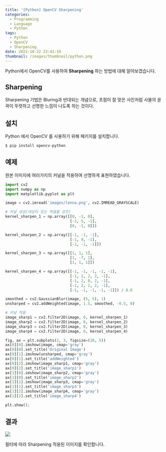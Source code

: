 ```yaml
---
title: '[Python] OpenCV Sharpening'
categories:
  - Programming
  - Language
  - Python
tags:
  - Python
  - OpenCV
  - Sharpening
date: 2022-10-22 23:41:19
thumbnail: /images/thumbnail/python.png
---
```


Python에서 OpenCV를 사용하여 **Sharpening** 하는 방법에 대해 알아보겠습니다.

## Sharpening

Sharpening 기법은 Bluring과 반대되는 개념으로, 초점이 잘 맞은 사진처럼 사물의 윤곽이 뚜렷하고 선명한 느낌이 나도록 하는 것이다.

## 설치

Python 에서 OpenCV 를 사용하기 위해 패키지를 설치합니다.

```shell
$ pip install opencv-python
```

## 예제

원본 이미지에 여러가지의 커널을 적용하여 선명하게 표현하였습니다.

```py
import cv2
import numpy as np
import matplotlib.pyplot as plt

image = cv2.imread('images/lenna.png', cv2.IMREAD_GRAYSCALE)

# 커널 생성(대상이 있는 픽셀을 강조)
kernel_sharpen_1 = np.array([[0, -1, 0],
                             [-1, 5, -1],
                             [0, -1, 0]])

kernel_sharpen_2 = np.array([[-1, -1, -1],
                             [-1, 9, -1],
                             [-1, -1, -1]])

kernel_sharpen_3 = np.array([[1, 1, 1],
                             [1, -7, 1],
                             [1, 1, 1]])

kernel_sharpen_4 = np.array([[-1, -1, -1, -1, -1],
                             [-1, 2, 2, 2, -1],
                             [-1, 2, 8, 2, -1],
                             [-1, 2, 2, 2, -1],
                             [-1, -1, -1, -1, -1]]) / 8.0

smoothed = cv2.GaussianBlur(image, (5, 5), 1)
unsharped = cv2.addWeighted(image, 1.5, smoothed, -0.5, 0)

# 커널 적용
image_sharp1 = cv2.filter2D(image, 0, kernel_sharpen_1)
image_sharp2 = cv2.filter2D(image, 0, kernel_sharpen_2)
image_sharp3 = cv2.filter2D(image, 0, kernel_sharpen_3)
image_sharp4 = cv2.filter2D(image, 0, kernel_sharpen_4)

fig, ax = plt.subplots(2, 3, figsize=(10, 5))
ax[0][0].imshow(image, cmap='gray')
ax[0][0].set_title('Original Image')
ax[0][1].imshow(unsharped, cmap='gray')
ax[0][1].set_title('addWeighted')
ax[0][2].imshow(image_sharp1, cmap='gray')
ax[0][2].set_title('image_sharp1')
ax[1][0].imshow(image_sharp2, cmap='gray')
ax[1][0].set_title('image_sharp2')
ax[1][1].imshow(image_sharp3, cmap='gray')
ax[1][1].set_title('image_sharp3')
ax[1][2].imshow(image_sharp4, cmap='gray')
ax[1][2].set_title('image_sharp4')

plt.show();
```

## 결과

![](/images/python/sharpening.png)

필터에 따라 Sharpening 적용된 이미지를 확인합니다.
